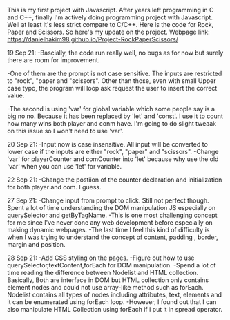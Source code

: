 This is my first project with Javascript. After years left programming in C and C++, finally I'm actively doing programming project with Javascript. Well at least it's less strict compare to C/C++.
Here is the code for Rock, Paper and Scissors.
So here's my update on the project.
Webpage link: https://danielhakim98.github.io/Project-RockPaperScissors/

19 Sep 21:
-Bascially, the code run really well, no bugs as for now but surely there are room for improvement.

-One of them are the prompt is not case sensitive. The inputs are restricted to "rock", "paper and "scissors". Other than those, even with small Upper case typo, the program will loop ask request the user to insert the correct value.

-The second is using 'var' for global variable which some people say is a big no no. Because it has been replaced by 'let' and 'const'.  I use it to count how many wins both player and conm have. I'm going to do slight tweaak on this issue so I won't need to use 'var'.


20 Sep 21:
-Input now is case insensitive. All input will be converted to lower case if the inputs are either "rock", "paper" and "scissors".
-Change 'var' for playerCounter and comCounter into 'let' because why use the old 'var' when you can use 'let' for variable.

22 Sep 21:
-Change the postiion of the counter declaration and initialization for both player and com. I guess.

27 Sep 21:
-Change input from prompt to click. Still not perfect though. Spent a lot of time understanding the DOM manipulation JS especially on querySelector and getByTagName.
-This is one most challenging concept for me since I've never done any web development before especially on making dynamic webpages.
-The last time I feel this kind of difficulty is when I was trying to understand the concept of content, padding , border, margin and position.

28 Sep 21:
-Add CSS styling on the pages.
-Figure out how to use querySelector,textContent,forEach for DOM manipulation.
-Spend a lot of time reading the difference between Nodelist and HTML collection. Basically, Both are interface in DOM but HTML collection only contains element nodes and could not use array-like method such as forEach. Nodelist contains all types of nodes including attributes, text, elements and it can be enumerated using forEach loop.
-However, I found out that I can also manipulate HTML Collection using forEach if i put it in spread operator.